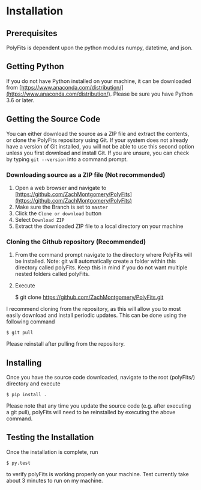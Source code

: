 # Installation

## Prerequisites

PolyFits is dependent upon the python modules numpy, datetime, and json.

## Getting Python

If you do not have Python installed on your machine, it can be downloaded from [https://www.anaconda.com/distribution/](https://www.anaconda.com/distribution/). Please be sure you have Python 3.6 or later.

## Getting the Source Code

You can either download the source as a ZIP file and extract the contents, or clone the PolyFits repository using Git. If your system does not already have a version of Git installed, you will not be able to use this second option unless you first download and install Git. If you are unsure, you can check by typing `git --version` into a command prompt.

### Downloading source as a ZIP file (Not recommended)

1. Open a web browser and navigate to [https://github.com/ZachMontgomery/PolyFits](https://github.com/ZachMontgomery/PolyFits)
2. Make sure the Branch is set to `master`
3. Click the `Clone or download` button
4. Select `Download ZIP`
5. Extract the downloaded ZIP file to a local directory on your machine

### Cloning the Github repository (Recommended)

1. From the command prompt navigate to the directory where PolyFits will be installed. Note: git will automatically create a folder within this directory called polyFits. Keep this in mind if you do not want multiple nested folders called polyFits.
2. Execute

    $ git clone https://github.com/ZachMontgomery/PolyFits.git

I recommend cloning from the repository, as this will allow you to most easily download and install periodic updates. This can be done using the following command

    $ git pull

Please reinstall after pulling from the repository.

## Installing

Once you have the source code downloaded, navigate to the root (polyFits/) directory and execute

    $ pip install .

Please note that any time you update the source code (e.g. after executing a git pull), polyFits will need to be reinstalled by executing the above command.

## Testing the Installation

Once the installation is complete, run

    $ py.test

to verify polyFits is working properly on your machine. Test currently take about 3 minutes to run on my machine.
